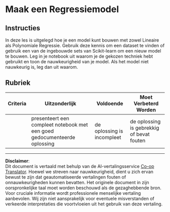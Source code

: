 <!--
CO_OP_TRANSLATOR_METADATA:
{
  "original_hash": "cc471fa89c293bc735dd3a9a0fb79b1b",
  "translation_date": "2025-09-05T18:42:52+00:00",
  "source_file": "2-Regression/3-Linear/assignment.md",
  "language_code": "nl"
}
-->
# Maak een Regressiemodel

## Instructies

In deze les is uitgelegd hoe je een model kunt bouwen met zowel Lineaire als Polynomiale Regressie. Gebruik deze kennis om een dataset te vinden of gebruik een van de ingebouwde sets van Scikit-learn om een nieuw model te bouwen. Leg in je notebook uit waarom je de gekozen techniek hebt gebruikt en toon de nauwkeurigheid van je model. Als het model niet nauwkeurig is, leg dan uit waarom.

## Rubriek

| Criteria | Uitzonderlijk                                                | Voldoende                  | Moet Verbeterd Worden           |
| -------- | ------------------------------------------------------------ | -------------------------- | ------------------------------- |
|          | presenteert een compleet notebook met een goed gedocumenteerde oplossing | de oplossing is incompleet | de oplossing is gebrekkig of bevat fouten |

---

**Disclaimer**:  
Dit document is vertaald met behulp van de AI-vertalingsservice [Co-op Translator](https://github.com/Azure/co-op-translator). Hoewel we streven naar nauwkeurigheid, dient u zich ervan bewust te zijn dat geautomatiseerde vertalingen fouten of onnauwkeurigheden kunnen bevatten. Het originele document in zijn oorspronkelijke taal moet worden beschouwd als de gezaghebbende bron. Voor cruciale informatie wordt professionele menselijke vertaling aanbevolen. Wij zijn niet aansprakelijk voor eventuele misverstanden of verkeerde interpretaties die voortvloeien uit het gebruik van deze vertaling.